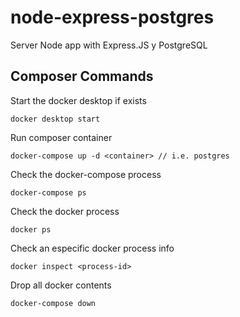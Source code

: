 # node-express-postgres
Server Node app with Express.JS y PostgreSQL

## Composer Commands

Start the docker desktop if exists
```
docker desktop start
```

Run composer container
``` 
docker-compose up -d <container> // i.e. postgres
```

Check the docker-compose process
```
docker-compose ps
```

 Check the docker process
```
docker ps
```

Check an especific docker process info
```
docker inspect <process-id>
```

 Drop all docker contents
```
docker-compose down
```
